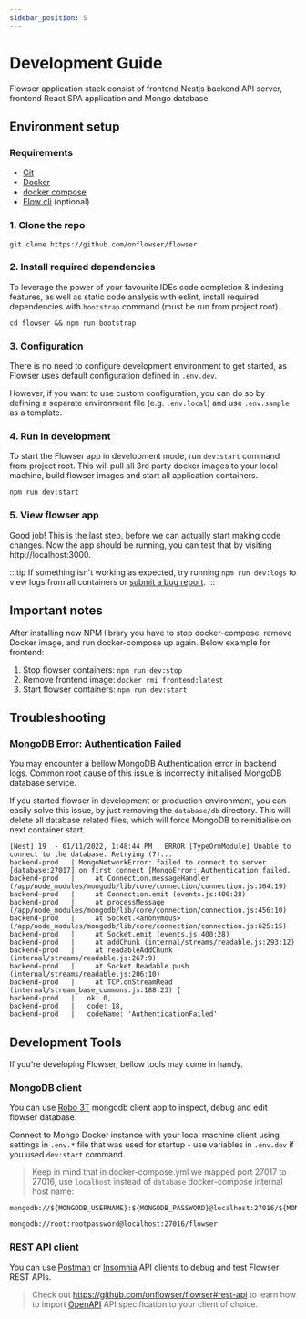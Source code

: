 ```yaml
---
sidebar_position: 5
---
```


# Development Guide

Flowser application stack consist of frontend Nestjs backend API server, frontend React SPA application and Mongo database.

## Environment setup

### Requirements
- [Git](https://git-scm.com/book/en/v2/Getting-Started-Installing-Git)
- [Docker](https://docs.docker.com/get-docker/)
- [docker compose](https://docs.docker.com/compose/install/)
- [Flow cli](https://docs.onflow.org/flow-cli/) (optional)


### 1. Clone the repo

```shell
git clone https://github.com/onflowser/flowser
```

### 2. Install required dependencies

To leverage the power of your favourite IDEs code completion & indexing features, as well as static code analysis with eslint, install required dependencies with `bootstrap` command (must be run from project root).
```shell
cd flowser && npm run bootstrap
```

### 3. Configuration

There is no need to configure development environment to get started, as Flowser uses default configuration defined in `.env.dev`.

However, if you want to use custom configuration, you can do so by defining a separate environment file (e.g. `.env.local`) and use `.env.sample` as a template.

### 4. Run in development

To start the Flowser app in development mode, run `dev:start` command from project root. This will pull all 3rd party docker images to your local machine, build flowser images and start all application containers.

```shell
npm run dev:start
```

### 5. View flowser app

Good job! This is the last step, before we can actually start making code changes. Now the app should be running, you can test that by visiting http://localhost:3000.

:::tip
If something isn't working as expected, try running `npm run dev:logs` to view logs from all containers or [submit a bug report](https://github.com/onflowser/flowser/issues/new?assignees=bartolomej&labels=bug%2C+feedback&template=bug_report.md&title=).
:::

## Important notes

After installing new NPM library you have to stop docker-compose, remove Docker image, and run docker-compose up again. Below example for frontend:

1. Stop flowser containers: `npm run dev:stop`
2. Remove frontend image: `docker rmi frontend:latest`
3. Start flowser containers: `npm run dev:start`


## Troubleshooting

### MongoDB Error: Authentication Failed

You may encounter a bellow MongoDB Authentication error in backend logs. Common root cause of this issue is incorrectly initialised MongoDB database service.

If you started flowser in development or production environment, you can easily solve this issue, by just removing the `database/db` directory. This will delete all database related files, which will force MongoDB to reinitialise on next container start.

```
[Nest] 19  - 01/11/2022, 1:48:44 PM   ERROR [TypeOrmModule] Unable to connect to the database. Retrying (7)...
backend-prod   | MongoNetworkError: failed to connect to server [database:27017] on first connect [MongoError: Authentication failed.
backend-prod   |     at Connection.messageHandler (/app/node_modules/mongodb/lib/core/connection/connection.js:364:19)
backend-prod   |     at Connection.emit (events.js:400:28)
backend-prod   |     at processMessage (/app/node_modules/mongodb/lib/core/connection/connection.js:456:10)
backend-prod   |     at Socket.<anonymous> (/app/node_modules/mongodb/lib/core/connection/connection.js:625:15)
backend-prod   |     at Socket.emit (events.js:400:28)
backend-prod   |     at addChunk (internal/streams/readable.js:293:12)
backend-prod   |     at readableAddChunk (internal/streams/readable.js:267:9)
backend-prod   |     at Socket.Readable.push (internal/streams/readable.js:206:10)
backend-prod   |     at TCP.onStreamRead (internal/stream_base_commons.js:188:23) {
backend-prod   |   ok: 0,
backend-prod   |   code: 18,
backend-prod   |   codeName: 'AuthenticationFailed'
```

## Development Tools

If you're developing Flowser, bellow tools may come in handy.

### MongoDB client

You can use [Robo 3T](https://robomongo.org/) mongodb client app to inspect, debug and edit flowser database.

Connect to Mongo Docker instance with your local machine client using settings in `.env.*` file that was used for startup - use variables in `.env.dev` if you used `dev:start` command.

> Keep in mind that in docker-compose.yml we mapped port 27017 to 27016, use ````localhost```` instead of ```database``` docker-compose internal host name:

```
mongodb://${MONGODB_USERNAME}:${MONGODB_PASSWORD}@localhost:27016/${MONGODB_DATABASE}

mongodb://root:rootpassword@localhost:27016/flowser
```

### REST API client

You can use [Postman](https://postman.com) or [Insomnia](https://insomnia.rest) API clients to debug and test Flowser REST APIs.

> Check out https://github.com/onflowser/flowser#rest-api to learn how to import [OpenAPI](https://www.openapis.org/) API specification to your client of choice.
